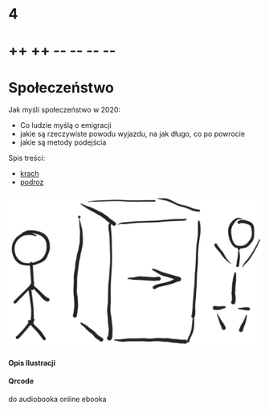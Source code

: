 # 4
# ++ ++ -- -- -- --
# Społeczeństwo 

Jak myśli społeczeństwo w 2020:

+ Co ludzie myślą o emigracji
+ jakie są rzeczywiste powodu wyjazdu, na jak długo, co po powrocie
+ jakie są metody podejścia

Spis treści:

+ [krach](6/krach.md)
+ [podroz](6/podroz.md)

![wejście-wyjście](../img/we-wy.png)

#### Opis Ilustracji





#### Qrcode
do audiobooka online
ebooka


